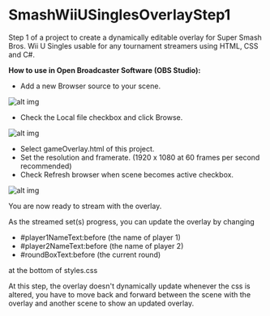 # SmashWiiUSinglesOverlayStep1
Step 1 of a project to create a dynamically editable overlay for Super Smash Bros. Wii U Singles usable for any tournament streamers using HTML, CSS and C#.

**How to use in Open Broadcaster Software (OBS Studio):**
- Add a new Browser source to your scene.

![alt img](https://i.imgur.com/Pewt3lD.png)

- Check the Local file checkbox and click Browse.

![alt img](https://i.imgur.com/uYsFNKt.png)

- Select gameOverlay.html of this project.
- Set the resolution and framerate. (1920 x 1080 at 60 frames per second recommended)
- Check Refresh browser when scene becomes active checkbox.

![alt img](https://i.imgur.com/o7NIol0.png)

You are now ready to stream with the overlay.

As the streamed set(s) progress, you can update the overlay by changing
- #player1NameText:before (the name of player 1)
- #player2NameText:before (the name of player 2)
- #roundBoxText:before (the current round)

at the bottom of styles.css

At this step, the overlay doesn't dynamically update whenever the css is altered, you have to move back and forward between the scene with the overlay and another scene to show an updated overlay.
